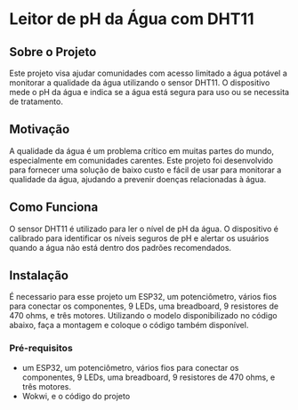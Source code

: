 # Leitor de pH da Água com DHT11

## Sobre o Projeto
Este projeto visa ajudar comunidades com acesso limitado a água potável a monitorar a qualidade da água utilizando o sensor DHT11. O dispositivo mede o pH da água e indica se a água está segura para uso ou se necessita de tratamento.

## Motivação
A qualidade da água é um problema crítico em muitas partes do mundo, especialmente em comunidades carentes. Este projeto foi desenvolvido para fornecer uma solução de baixo custo e fácil de usar para monitorar a qualidade da água, ajudando a prevenir doenças relacionadas à água.

## Como Funciona
O sensor DHT11 é utilizado para ler o nível de pH da água. O dispositivo é calibrado para identificar os níveis seguros de pH e alertar os usuários quando a água não está dentro dos padrões recomendados.

## Instalação
É necessario para esse projeto um ESP32, um potenciômetro, vários fios para conectar os componentes, 9 LEDs, uma breadboard, 9 resistores de 470 ohms, e três motores. Utilizando o modelo disponibilizado no código abaixo, faça a montagem e coloque o código também disponível. 

### Pré-requisitos
- um ESP32, um potenciômetro, vários fios para conectar os componentes, 9 LEDs, uma breadboard, 9 resistores de 470 ohms, e três motores.
- Wokwi, e o código do projeto

